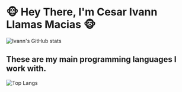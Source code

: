 # :monkey_face: Hey There, I'm Cesar Ivann Llamas Macias :monkey_face:

![Ivann's GitHub stats](https://github-readme-stats.vercel.app/api?username=Monneky&show_icons=true&theme=dracula&count_private=true)
## These are my main programming languages I work with.

![Top Langs](https://github-readme-stats.vercel.app/api/top-langs/?username=Monneky&langs_count=8&count_private=true&layout=compact)